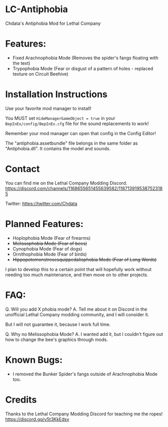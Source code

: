 # LC-Antiphobia
 Chdata's Antiphobia Mod for Lethal Company

# Features:
- Fixed Arachnophobia Mode (Removes the spider's fangs floating with the text)
- Trypophobia Mode (Fear or disgust of a pattern of holes - replaced texture on Circuit Beehive)

# Installation Instructions
Use your favorite mod manager to install!

You MUST set `HideManagerGameObject = true` in your `BepInEx/config/BepInEx.cfg` file for the sound replacements to work!

Remember your mod manager can open that config in the Config Editor!

The "antiphobia.assetbundle" file belongs in the same folder as "Antiphobia.dll". It contains the model and sounds.

# Contact
You can find me on the Lethal Company Modding Discord. https://discord.com/channels/1168655651455639582/1187139195387523185

Twitter: https://twitter.com/Chdata

# Planned Features:
- Hoplophobia Mode (Fear of firearms)
- ~~Melissophobia Mode (Fear of bees)~~
- Cynophobia Mode (Fear of dogs)
- Ornithophobia Mode (Fear of birds)
- ~~Hippopotomonstrosesquippedaliophobia Mode (Fear of Long Words)~~

I plan to develop this to a certain point that will hopefully work without needing too much maintenance, and then move on to other projects.

# FAQ:
Q. Will you add X phobia mode?
A. Tell me about it on Discord in the unofficial Lethal Company modding community, and I will consider it.

But I will not guarantee it, because I work full time.

Q. Why no Melissophobia Mode?
A. I wanted add it, but I couldn't figure out how to change the bee's graphics through mods.

# Known Bugs:
- I removed the Bunker Spider's fangs outside of Arachnophobia Mode too.

# Credits
Thanks to the Lethal Company Modding Discord for teaching me the ropes!
https://discord.gg/v5t3KkEdsv
